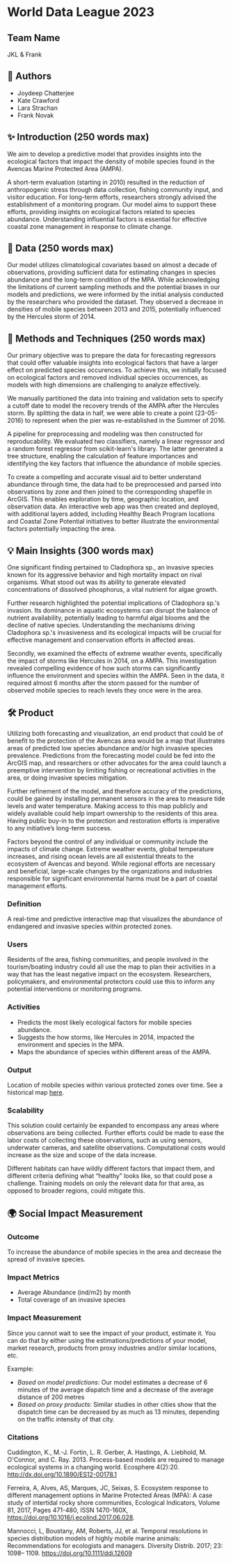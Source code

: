 ﻿# World Data League 2023

## Team Name

JKL & Frank

## 👥 Authors

* Joydeep Chatterjee
* Kate Crawford
* Lara Strachan
* Frank Novak

## ✨ Introduction (250 words max)

We aim to develop a predictive model that provides insights into the ecological factors that impact the density of mobile species found in the Avencas Marine Protected Area (AMPA).

A short-term evaluation (starting in 2010) resulted in the reduction of anthropogenic stress through data collection, fishing community input, and visitor education. For long-term efforts, researchers strongly advised the establishment of a monitoring program. Our model aims to support these efforts, providing insights on ecological factors related to species abundance. Understanding influential factors is essential for effective coastal zone management in response to climate change.

## 🔢 Data (250 words max)

Our model utilizes climatological covariates based on almost a decade of observations, providing sufficient data for estimating changes in species abundance and the long-term condition of the MPA.
While acknowledging the limitations of current sampling methods and the potential biases in our models and predictions, we were informed by the initial analysis conducted by the researchers who provided the dataset. They observed a decrease in densities of mobile species between 2013 and 2015, potentially influenced by the Hercules storm of 2014. 

## 🧮 Methods and Techniques (250 words max)

Our primary objective was to prepare the data for forecasting regressors that could offer valuable insights into ecological factors that have a larger effect on predicted species occurences. To achieve this, we initially focused on ecological factors and removed individual species occurrences, as models with high dimensions are challenging to analyze effectively. 

We manually partitioned the data into training and validation sets to specify a cutoff date to model the recovery trends of the AMPA after the Hercules storm. By splitting the data in half, we were able to create a point (23-05-2016) to represent when the pier was re-established in the Summer of 2016.

A pipeline for preprocessing and modeling was then constructed for reproducability. We evaluated two classifiers, namely a linear regressor and a random forest regressor from scikit-learn's library. The latter generated a tree structure, enabling the calculation of feature importances and identifying the key factors that influence the abundance of mobile species.

To create a compelling and accurate visual aid to better understand abundance through time, the data had to be preprocessed and parsed into observations by zone and then joined to the corresponding shapefile in ArcGIS. This enables exploration by time, geographic location, and observation data. An interactive web app was then created and deployed, with additional layers added, including Healthy Beach Program locations and Coastal Zone Potential initiatives to better illustrate the environmental factors potentially impacting the area.


## 💡 Main Insights (300 words max)

One significant finding pertained to Cladophora sp., an invasive species known for its aggressive behavior and high mortality impact on rival organisms. What stood out was its ability to generate elevated concentrations of dissolved phosphorus, a vital nutrient for algae growth.

Further research highlighted the potential implications of Cladophora sp.'s invasion. Its dominance in aquatic ecosystems can disrupt the balance of nutrient availability, potentially leading to harmful algal blooms and the decline of native species. Understanding the mechanisms driving Cladophora sp.'s invasiveness and its ecological impacts will be crucial for effective management and conservation efforts in affected areas.

Secondly, we examined the effects of extreme weather events, specifically the impact of storms like Hercules in 2014, on a AMPA. This investigation revealed compelling evidence of how such storms can significantly influence the environment and species within the AMPA. Seen in the data, it required almost 6 months after the storm passed for the number of observed mobile species to reach levels they once were in the area.

## 🛠️ Product

Utilizing both forecasting and visualization, an end product that could be of benefit to the protection of the Avencas area would be a map that illustrates areas of predicted low species abundance and/or high invasive species prevalence. Predictions from the forecasting model could be fed into the ArcGIS map, and researchers or other advocates for the area could launch a preemptive intervention by limiting fishing or recreational activities in the area, or doing invasive species mitigation. 

Further refinement of the model, and therefore accuracy of the predictions, could be gained by installing permanent sensors in the area to measure tide levels and water temperature. Making access to this map publicly and widely available could help impart ownership to the residents of this area. Having public buy-in to the protection and restoration efforts is imperative to any initiative’s long-term success. 

Factors beyond the control of any individual or community include the impacts of climate change. Extreme weather events, global temperature increases, and rising ocean levels are all existential threats to the ecosystem of Avencas and beyond. While regional efforts are necessary and beneficial, large-scale changes by the organizations and industries responsible for significant environmental harms must be a part of coastal management efforts.

### Definition

A real-time and predictive interactive map that visualizes the abundance of endangered and invasive species within protected zones.

### Users

Residents of the area, fishing communities, and people involved in the tourism/boating industry could all use the map to plan their activities in a way that has the least negative impact on the ecosystem. Researchers, policymakers, and environmental protectors could use this to inform any potential interventions or monitoring programs.

### Activities

* Predicts the most likely ecological factors for mobile species abundance.
* Suggests the how storms, like Hercules in 2014, impacted the environment and species in the MPA.
* Maps the abundance of species within different areas of the AMPA.

### Output

Location of mobile species within various protected zones over time. See a historical map [here](https://lstrachan.maps.arcgis.com/apps/instant/slider/index.html?appid=5b02eae0a86f438783c6b082ab4a5209&locale=en-us). 

### Scalability

This solution could certainly be expanded to encompass any areas where observations are being collected. Further efforts could be made to ease the labor costs of collecting these observations, such as using sensors, underwater cameras, and satellite observations. Computational costs would increase as the size and scope of the data increase. 

Different habitats can have wildly different factors that impact them, and different criteria defining what “healthy” looks like, so that could pose a challenge. Training models on only the relevant data for that area, as opposed to broader regions, could mitigate this.

## 🌍 Social Impact Measurement

### Outcome

To increase the abundance of mobile species in the area and decrease the spread of invasive species.

### Impact Metrics

* Average Abundance (ind/m2) by month
* Total coverage of an invasive species 

### Impact Measurement

Since you cannot wait to see the impact of your product, estimate it. You can do that by either using the estimations/predictions of your model, market research, products from proxy industries and/or similar locations, etc.


Example:
* *Based on model predictions*: Our model estimates a decrease of 6 minutes of the average dispatch time and a decrease of the average distance of 200 metres
* *Based on proxy products*: Similar studies in other cities show that the dispatch time can be decreased by as much as 13 minutes, depending on the traffic intensity of that city.

### Citations

Cuddington, K., M.-J. Fortin, L. R. Gerber, A. Hastings, A. Liebhold, M. O'Connor, and C. Ray. 2013. Process-based models are required to manage ecological systems in a changing world. Ecosphere 4(2):20. http://dx.doi.org/10.1890/ES12-00178.1

Ferreira, A, Alves, AS, Marques, JC, Seixas, S. Ecosystem response to different management options in Marine Protected Areas (MPA): A case study of intertidal rocky shore communities, Ecological Indicators, Volume 81, 2017, Pages 471-480, ISSN 1470-160X, https://doi.org/10.1016/j.ecolind.2017.06.028.

Mannocci, L, Boustany, AM, Roberts, JJ, et al. Temporal resolutions in species distribution models of highly mobile marine animals: Recommendations for ecologists and managers. Diversity Distrib. 2017; 23: 1098– 1109. https://doi.org/10.1111/ddi.12609
